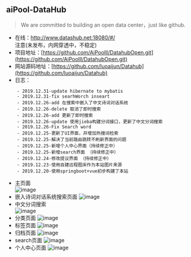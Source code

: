 ## aiPool-DataHub
 
> We are committed to building an open data center，just like github.

- 在线：http://www.datashub.net:18080/#/   
注意(未发布，内网穿透中，不稳定)
- 项目地址：[https://github.com/AiPoolll/DatahubOpen.git](https://github.com/AiPoolll/DatahubOpen.git)
- 网站源码地址：[https://github.com/luoaijun/Datahub](https://github.com/luoaijun/Datahub)
- 日志：

```
    - 2019.12.31-update hibernate to mybatis 
    - 2019.12.31-fix searhWorch inseart
    - 2019.12.26-add 在搜索中嵌入了中文诗词对话系统
    - 2019.12.26-delete 取消了即时搜索
    - 2019.12.26-add 更新了即时搜索
    - 2019.12.26-update 使用jieba构建分词接口，更新了中文分词搜索 
    - 2019.12.26-Fix Search word 
    - 2019.12.25-更新了UI界面，并增加热搜词检索
    - 2019.12.25-解决了当前路由跳转不刷新界面的问题
    - 2019.12.25-新增个人中心界面（持续修正中）
    - 2019.12.25-新增search界面 （持续修正中）
    - 2019.12.24-修改提议界面 （持续修正中）
    - 2019.12.23-使用自建远程图床作为本站图片来源
    - 2019.12.20-使用springboot+vue初步构建了本站
```

- 主页面  
![image](http://192.144.186.150/images/datahub/2.PNG)
- 嵌入诗词对话系统搜索页面
![image](http://192.144.186.150/images/datahub/9.PNG)
- 中文分词搜索  
![image](http://192.144.186.150/images/datahub/8.PNG)
- 分类页面
![image](http://192.144.186.150/images/datahub/3.PNG)
- 标签页面
![image](http://192.144.186.150/images/datahub/4.PNG)
- 归档页面
![image](http://192.144.186.150/images/datahub/5.PNG)
- search页面
![image](http://192.144.186.150/images/datahub/6.PNG)
- 个人中心页面
![image](http://192.144.186.150/images/datahub/7.PNG)
